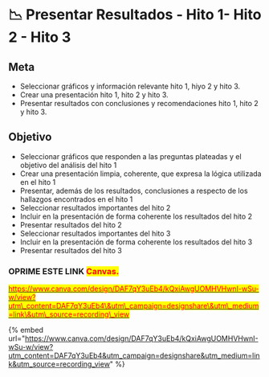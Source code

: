 # 📉 Presentar Resultados - Hito 1- Hito 2 - Hito 3

## Meta

* Seleccionar gráficos y información relevante hito 1, hiyo 2 y hito 3.
* Crear una presentación hito 1, hito 2 y hito 3.
* Presentar resultados con conclusiones y recomendaciones hito 1, hito 2 y hito 3.

## Objetivo

* Seleccionar gráficos que responden a las preguntas plateadas y el objetivo del análisis del hito 1
* Crear una presentación limpia, coherente, que expresa la lógica utilizada en el hito 1
* Presentar, además de los resultados, conclusiones a respecto de los hallazgos encontrados en el hito 1
* Seleccionar resultados importantes del hito 2
* Incluir en la presentación de forma coherente los resultados del hito 2
* Presentar resultados del hito 2
* Seleccionar resultados importantes del hito 3
* Incluir en la presentación de forma coherente los resultados del hito 3
* Presentar resultados del hito 3

### OPRIME ESTE LINK <mark style="color:red;">Canvas.</mark>

[<mark style="color:red;">https://www.canva.com/design/DAF7qY3uEb4/kQxiAwgUOMHVHwnI-wSu-w/view?utm\_content=DAF7qY3uEb4\&utm\_campaign=designshare\&utm\_medium=link\&utm\_source=recording\_view</mark>](https://www.canva.com/design/DAF7qY3uEb4/kQxiAwgUOMHVHwnI-wSu-w/view?utm\_content=DAF7qY3uEb4\&utm\_campaign=designshare\&utm\_medium=link\&utm\_source=recording\_view)

{% embed url="https://www.canva.com/design/DAF7qY3uEb4/kQxiAwgUOMHVHwnI-wSu-w/view?utm_content=DAF7qY3uEb4&utm_campaign=designshare&utm_medium=link&utm_source=recording_view" %}
